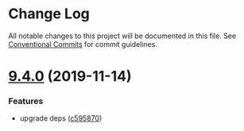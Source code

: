 # Change Log

All notable changes to this project will be documented in this file.
See [Conventional Commits](https://conventionalcommits.org) for commit guidelines.

# [9.4.0](https://github.com/Astrocoders/reform/compare/bs-reform@9.3.0...bs-reform@9.4.0) (2019-11-14)


### Features

* upgrade deps ([c595870](https://github.com/Astrocoders/reform/commit/c595870))
